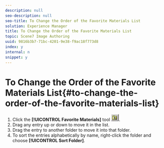 ```yaml
---
description: null
seo-description: null
seo-title: To Change the Order of the Favorite Materials List
solution: Experience Manager
title: To Change the Order of the Favorite Materials List
topic: Scene7 Image Authoring
uuid: 9816b3b7-71bc-4201-9e38-f9ac18f773d8
index: y
internal: n
snippet: y
---
```


# To Change the Order of the Favorite Materials List{#to-change-the-order-of-the-favorite-materials-list}

1. Click the **[!UICONTROL Favorite Materials]** tool ![](assets/fav_mat.png).
1. Drag any entry up or down to move it in the list.
1. Drag the entry to another folder to move it into that folder.
1. To sort the entries alphabetically by name, right-click the folder and choose **[!UICONTROL Sort Folder]**.
